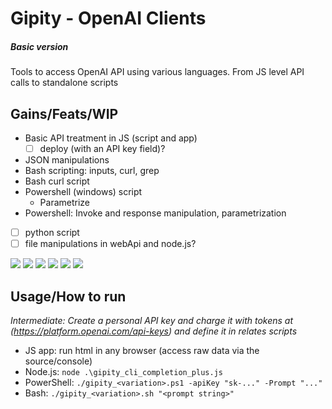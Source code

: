 # Gipity - OpenAI Clients

##### _Basic version_

Tools to access OpenAI API using various languages. From JS level API calls to standalone scripts

## Gains/Feats/WIP

- Basic API treatment in JS (script and app)
    - [ ] deploy (with an API key field)?
- JSON manipulations
- Bash scripting: inputs, curl, grep
- Bash curl script
- Powershell (windows) script
    - Parametrize
- Powershell: Invoke and response manipulation, parametrization
- [ ] python script
- [ ] file manipulations in webApi and node.js?

![](https://shields.io/badge/-javascript-4377cb?logo=javascript)
![](https://shields.io/badge/-node.js-4377cb?logo=node.js)
![](https://shields.io/badge/-bash-4377cb?logo=gnubash)
![](https://shields.io/badge/-powershell-4377cb?logo=powershell)
![](https://shields.io/badge/-json-4377cb?logo=json)
![](https://shields.io/badge/-css-4377cb?logo=css3)



## Usage/How to run

*Intermediate: Create a personal API key and charge it with tokens at (https://platform.openai.com/api-keys) and define it in relates scripts*
- JS app: run html in any browser (access raw data via the source/console)
- Node.js: ```node .\gipity_cli_completion_plus.js```
- PowerShell: ```./gipity_<variation>.ps1 -apiKey "sk-..." -Prompt "..."```
- Bash: ```./gipity_<variation>.sh "<prompt string>"```